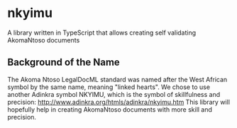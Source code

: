 # nkyimu
A library written in TypeScript that allows creating self validating AkomaNtoso documents


## Background of the Name
The Akoma Ntoso LegalDocML standard was named after the West African symbol by the same name, meaning "linked hearts". We chose to use another Adinkra symbol NKYIMU, which is the symbol of skillfulness and precision: http://www.adinkra.org/htmls/adinkra/nkyimu.htm
This library will hopefully help in creating AkomaNtoso documents with more skill and precision.
